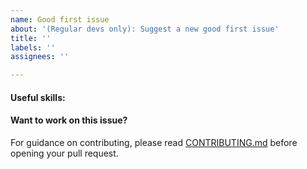 ```yaml
---
name: Good first issue
about: '(Regular devs only): Suggest a new good first issue'
title: ''
labels: ''
assignees: ''

---
```


<!-- Needs the label "good first issue" assigned manually before or after opening -->

<!-- A good first issue is an uncontroversial issue, that has a relatively unique and obvious solution -->

<!-- Motivate the issue and explain the solution briefly -->

#### Useful skills:

<!-- (For example, “C++11 std::thread”, “Qt5 GUI and async GUI design” or “basic understanding of Bitnet mining and the Bitnet Core RPC interface”.) -->

#### Want to work on this issue?

For guidance on contributing, please read [CONTRIBUTING.md](https://github.com/bitnet/bitnet/blob/master/CONTRIBUTING.md) before opening your pull request.
